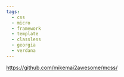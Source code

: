 ```yaml
---
tags:
  - css
  - micro
  - framework
  - template
  - classless
  - georgia
  - verdana
---
```

https://github.com/mikemai2awesome/mcss/